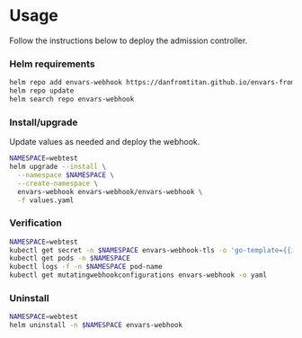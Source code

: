 # Usage

Follow the instructions below to deploy the admission controller.


### Helm requirements

```bash
helm repo add envars-webhook https://danfromtitan.github.io/envars-from-node-labels/
helm repo update
helm search repo envars-webhook
```


### Install/upgrade

Update values as needed and deploy the webhook.

```bash
NAMESPACE=webtest
helm upgrade --install \
  --namespace $NAMESPACE \
  --create-namespace \
  envars-webhook envars-webhook/envars-webhook \
  -f values.yaml
```


### Verification

```bash
NAMESPACE=webtest
kubectl get secret -n $NAMESPACE envars-webhook-tls -o 'go-template={{index .data "tls.crt"}}' | base64 -d | openssl x509 -text -noout
kubectl get pods -n $NAMESPACE
kubectl logs -f -n $NAMESPACE pod-name
kubectl get mutatingwebhookconfigurations envars-webhook -o yaml
```


### Uninstall

```bash
NAMESPACE=webtest
helm uninstall -n $NAMESPACE envars-webhook
```
